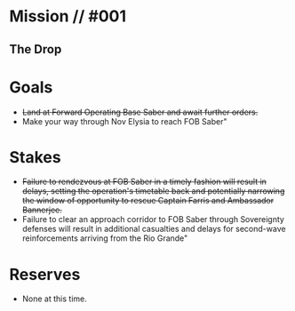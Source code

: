 # Mission // #001
## The Drop
# Goals
- ~~Land at Forward Operating Base Saber and await further orders.~~
- Make your way through Nov Elysia to reach FOB Saber"

# Stakes
- ~~Failure to rendezvous at FOB Saber in a timely fashion will result in delays, setting the operation's timetable back and potentially narrowing the window of opportunity to rescue Captain Farris and Ambassador Bannerjee.~~
- Failure to clear an approach corridor to FOB Saber through Sovereignty defenses will result in additional casualties and delays for second-wave reinforcements arriving from the Rio Grande"

# Reserves
- None at this time.
